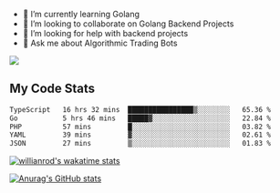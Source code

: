 
- 🌱 I’m currently learning Golang
- 👯 I’m looking to collaborate on Golang Backend Projects
- 🤔 I’m looking for help with backend projects
- 💬 Ask me about Algorithmic Trading Bots

![](https://github-profile-trophy.vercel.app/?username=kevinbarrero)

## My Code Stats

<!--START_SECTION:waka-->

```txt
TypeScript   16 hrs 32 mins  ████████████████▒░░░░░░░░   65.36 %
Go           5 hrs 46 mins   █████▓░░░░░░░░░░░░░░░░░░░   22.84 %
PHP          57 mins         █░░░░░░░░░░░░░░░░░░░░░░░░   03.82 %
YAML         39 mins         ▓░░░░░░░░░░░░░░░░░░░░░░░░   02.61 %
JSON         27 mins         ▒░░░░░░░░░░░░░░░░░░░░░░░░   01.83 %
```

<!--END_SECTION:waka-->

[![willianrod's wakatime stats](https://github-readme-stats.vercel.app/api/wakatime?username=holdandup&layout=compact&theme=react&custom_title=Wakatime%20All%20Time%20Stats&langs_count=8)](https://github.com/anuraghazra/github-readme-stats)

[![Anurag's GitHub stats](https://github-readme-stats.vercel.app/api?username=Kevinbarrero)](https://github.com/anuraghazra/github-readme-stats)





